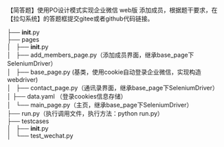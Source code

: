 

【简答题】使用PO设计模式实现企业微信 web版  添加成员，根据题干要求，在【拉勾系统】的答题框提交gitee或者github代码链接。



├── __init__.py      
├── pages    
│   ├── __init__.py    
│   ├── add_members_page.py（添加成员界面，继承base_page下SeleniumDriver）     
│   ├── base_page.py (基类，使用cookie自动登录企业微信，实现构造webdriver)    
│   ├── contact_page.py（通讯录界面，继承base_page下SeleniumDriver）    
│   ├── data.yaml （登录cookies信息存储）    
│   └── main_page.py（主页，继承base_page下SeleniumDriver）    
├── run.py（执行调用文件，执行方法：python run.py）    
├── testcases    
│   ├── __init__.py    
│   └── test_wechat.py    

